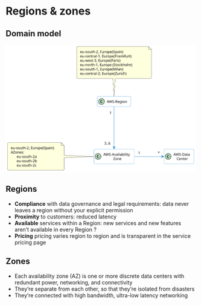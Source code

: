 # Regions & zones
## Domain model
![](../uml/000-regions-zones/domain-model.svg)

## Regions
- **Compliance** with data governance and legal requirements: data never leaves a region without your explicit permission
- **Proximity** to customers: reduced latency
- **Available** services within a Region: new services
and new features aren’t available in every Region
?
- **Pricing** pricing varies region to region and is transparent in the service pricing page

## Zones
- Each availability zone (AZ) is one or more discrete data centers with redundant power, networking, and connectivity
- They’re separate from each other, so that they’re isolated from disasters
- They’re connected with high bandwidth, ultra-low latency networking